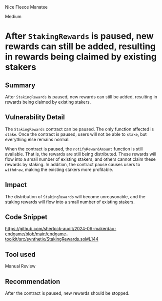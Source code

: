 Nice Fleece Manatee

Medium

# After `StakingRewards` is paused, new rewards can still be added, resulting in rewards being claimed by existing stakers

## Summary

After `StakingRewards` is paused, new rewards can still be added, resulting in rewards being claimed by existing stakers.

## Vulnerability Detail

The `StakingRewards` contract can be paused. The only function affected is `stake`. Once the contract is paused, users will not be able to `stake`, but everything else remains normal.

When the contract is paused, the `notifyRewardAmount` function is still available. That is, the rewards are still being distributed. These rewards will flow into a small number of existing stakers, and others cannot claim these rewards by staking. In addition, the contract pause causes users to `withdraw`, making the existing stakers more profitable.

## Impact

The distribution of `StakingRewards` will become unreasonable, and the staking rewards will flow into a small number of existing stakers.

## Code Snippet

https://github.com/sherlock-audit/2024-06-makerdao-endgame/blob/main/endgame-toolkit/src/synthetix/StakingRewards.sol#L144

## Tool used

Manual Review

## Recommendation

After the contract is paused, new rewards should be stopped.